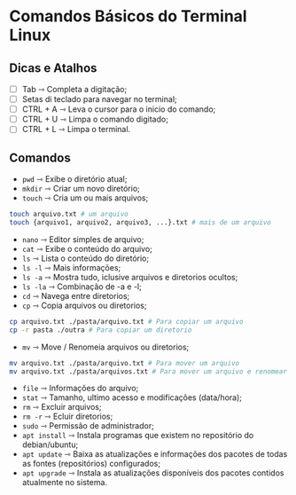 # Comandos Básicos do Terminal Linux

## Dicas e Atalhos

- [ ] Tab ⇾ Completa a digitação;
- [ ] Setas di teclado para navegar no terminal;
- [ ] CTRL + A ⇾ Leva o cursor para o inicio do comando;
- [ ] CTRL + U ⇾ Limpa o comando digitado;
- [ ] CTRL + L ⇾ Limpa o terminal.

## Comandos

- `pwd` ⇾ Exibe o diretório atual;
- `mkdir` ⇾ Criar um novo diretório;
- `touch` ⇾ Cria um ou mais arquivos;

```bash
touch arquivo.txt # um arquivo
touch {arquivo1, arquivo2, arquivo3, ...}.txt # mais de um arquivo
```

- `nano` ⇾ Editor simples de arquivo;
- `cat` ⇾ Exibe o conteúdo do arquivo;
- `ls` ⇾ Lista o conteúdo do diretório;
- `ls -l` ⇾ Mais informações;
- `ls -a` ⇾ Mostra tudo, iclusive arquivos e diretorios ocultos;
- `ls -la` ⇾ Combinação de -a e -l;
- `cd` ⇾ Navega entre diretorios;
- `cp` ⇾ Copia arquivos ou diretorios;

```bash
cp arquivo.txt ./pasta/arquivo.txt # Para copiar um arquivo
cp -r pasta ./outra # Para copiar um diretorio
```

- `mv` ⇾ Move / Renomeia arquivos ou diretorios;

```bash
mv arquivo.txt ./pasta/arquivo.txt # Para mover um arquivo
mv arquivo.txt ./pasta/arquivos.txt # Para mover um arquivo e renomear
```

- `file` ⇾ Informações do arquivo;
- `stat` ⇾ Tamanho, ultimo acesso e modificações (data/hora);
- `rm` ⇾ Excluir arquivos;
- `rm -r` ⇾ Ecluir diretorios;
- `sudo` ⇾ Permissão de administrador;
- `apt install` ⇾ Instala programas que existem no repositório do debian/ubuntu;
- `apt update` ⇾ Baixa as atualizações e informações dos pacotes de todas as fontes (repositórios) configurados;
- `apt upgrade` ⇾ Instala as atualizações disponíveis dos pacotes contidos atualmente no sistema.
